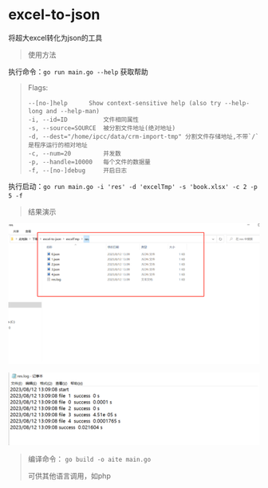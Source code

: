 # excel-to-json
将超大excel转化为json的工具

> 使用方法
> 
执行命令：`go run main.go --help`  获取帮助

>Flags:
> 
>     --[no-]help      Show context-sensitive help (also try --help-long and --help-man)
>     -i, --id=ID          文件相同属性
>     -s, --source=SOURCE  被分割文件地址(绝对地址)
>     -d, --dest="/home/ipcc/data/crm-import-tmp" 分割文件存储地址,不带`/`是程序运行的相对地址
>     -c, --num=20         并发数
>     -p, --handle=10000   每个文件的数据量
>     -f, --[no-]debug     开启日志

执行启动：`go run main.go -i 'res' -d 'excelTmp' -s 'book.xlsx' -c 2 -p 5 -f`  

> 结果演示

![image](https://github.com/Alke-meng/excel-to-json/blob/main/images/1.jpg)

![image](https://github.com/Alke-meng/excel-to-json/blob/main/images/2.jpg)

> 编译命令：
> `go build -o aite main.go` 
> 
> 可供其他语言调用，如php

